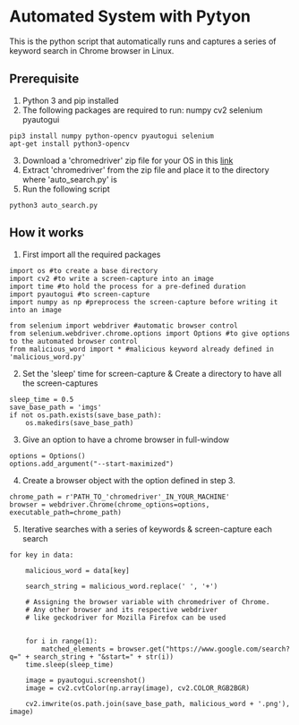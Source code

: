 # Automated System with Pytyon
This is the python script that automatically runs and  captures a series of keyword search in Chrome browser in Linux.

## Prerequisite
1. Python 3 and pip installed
2. The following packages are required to run: numpy cv2 selenium pyautogui
```
pip3 install numpy python-opencv pyautogui selenium
apt-get install python3-opencv
```
3. Download a 'chromedriver' zip file for your OS in this [link](https://chromedriver.chromium.org/downloads)
4. Extract 'chromedriver' from the zip file and place it to the directory where 'auto_search.py' is 
5. Run the following script
```
python3 auto_search.py
```

## How it works
1. First import all the required packages

```
import os #to create a base directory
import cv2 #to write a screen-capture into an image
import time #to hold the process for a pre-defined duration
import pyautogui #to screen-capture
import numpy as np #preprocess the screen-capture before writing it into an image

from selenium import webdriver #automatic browser control
from selenium.webdriver.chrome.options import Options #to give options to the automated browser control
from malicious_word import * #malicious keyword already defined in 'malicious_word.py'
```

2. Set the 'sleep' time for screen-capture \& Create a directory to have all the screen-captures
```
sleep_time = 0.5
save_base_path = 'imgs'
if not os.path.exists(save_base_path):
    os.makedirs(save_base_path)
```

3. Give an option to have a chrome browser in full-window
```
options = Options()
options.add_argument("--start-maximized")
```

4. Create a browser object with the option defined in step 3.
```
chrome_path = r'PATH_TO_'chromedriver'_IN_YOUR_MACHINE'
browser = webdriver.Chrome(chrome_options=options, executable_path=chrome_path)
```

5. Iterative searches with a series of keywords \& screen-capture each search
```
for key in data:

    malicious_word = data[key]

    search_string = malicious_word.replace(' ', '+')

    # Assigning the browser variable with chromedriver of Chrome.
    # Any other browser and its respective webdriver
    # like geckodriver for Mozilla Firefox can be used


    for i in range(1):
        matched_elements = browser.get("https://www.google.com/search?q=" + search_string + "&start=" + str(i))
    time.sleep(sleep_time)

    image = pyautogui.screenshot()
    image = cv2.cvtColor(np.array(image), cv2.COLOR_RGB2BGR)

    cv2.imwrite(os.path.join(save_base_path, malicious_word + '.png'), image)
```
